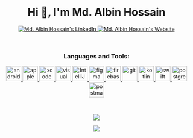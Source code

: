 <h1 align="center">Hi 👋, I'm Md. Albin Hossain</h1>

<p align="center">  
 <a href="https://www.linkedin.com/in/MdAlbinHossain/">
    <img alt="Md. Albin Hossain's LinkedIn" src="https://img.shields.io/badge/LinkedIn-0077B5?style=for-the-badge&logo=linkedin&logoColor=white">
  </a>
   <a href="https://albin.dev">
    <img alt="Md. Albin Hossain's Website" src="https://img.shields.io/badge/Website-1DA1F2?style=for-the-badge&logo=website&logoColor=white">
  </a>
</p>
<br />


<h3 align="center">Languages and Tools:</h3>
<p align="center">
 <a href="https://developer.android.com" target="_blank"> <img src="https://www.vectorlogo.zone/logos/android/android-icon.svg" alt="android" width="40" height="40"/> </a>
 <a href="https://developer.apple.com" target="_blank"> <img src="https://www.vectorlogo.zone/logos/apple/apple-icon.svg" alt="apple" width="40" height="40"/> </a>
 <a href="https://developer.apple.com" target="_blank"> <img src="https://www.vectorlogo.zone/logos/apple_xcode/apple_xcode-icon.svg" alt="xcode" width="40" height="40"/> </a>
 <a href="https://code.visualstudio.com" target="_blank"> <img src="https://upload.vectorlogo.zone/logos/visualstudio_code/images/0aea25bb-27bb-427f-8d65-f999bf0cba67.svg" alt="visual studio code" width="40" height="40"/> </a>
 <a href="https://www.jetbrains.com/idea/" target="_blank"><img src="https://resources.jetbrains.com/storage/products/intellij-idea/img/meta/intellij-idea_logo_300x300.png" alt="IntelliJ IDEA logo" width="40" height="40"/> </a>
 <a href="https://www.figma.com/" target="_blank"><img src="https://www.vectorlogo.zone/logos/figma/figma-icon.svg" alt="figma" width="40" height="40"/> </a>
 <a href="https://firebase.google.com/" target="_blank"> <img src="https://www.vectorlogo.zone/logos/firebase/firebase-icon.svg" alt="firebase" width="40" height="40"/> </a>
 <a href="https://git-scm.com/" target="_blank"> <img src="https://www.vectorlogo.zone/logos/git-scm/git-scm-icon.svg" alt="git" width="40" height="40"/> </a>
 <a href="https://kotlinlang.org" target="_blank"> <img src="https://www.vectorlogo.zone/logos/kotlinlang/kotlinlang-icon.svg" alt="kotlin" width="40" height="40"/> </a>
 <a href="https://www.swift.org" target="_blank"> <img src="https://www.vectorlogo.zone/logos/swift/swift-icon.svg" alt="swift" width="40" height="40"/> </a>
 <a href="https://www.postgresql.org/" target="_blank"> <img src="https://wiki.postgresql.org/images/a/a4/PostgreSQL_logo.3colors.svg" alt="postgresql" width="40" height="40"/> </a>
 <a href="https://postman.com" target="_blank"> <img src="https://www.vectorlogo.zone/logos/getpostman/getpostman-icon.svg" alt="postman" width="40" height="40"/> </a>
</P>
<br/>
<p align="center">
  <img src="https://github-readme-stats.vercel.app/api?username=MdAlbinHossain&count_private=true&show_icons=true" />
</p>
<p align="center">
  <img src="https://github-readme-streak-stats.herokuapp.com/?user=MdAlbinHossain&" />
</p>
